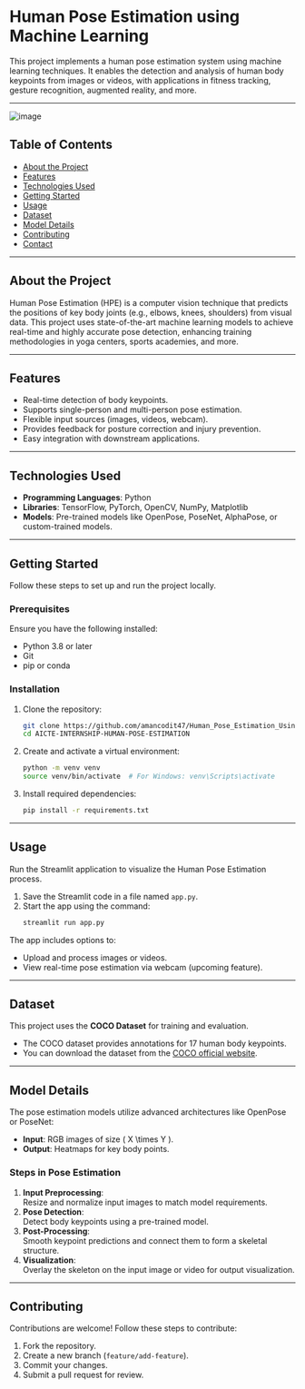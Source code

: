 # Human Pose Estimation using Machine Learning

This project implements a human pose estimation system using machine learning techniques. It enables the detection and analysis of human body keypoints from images or videos, with applications in fitness tracking, gesture recognition, augmented reality, and more.

---

![image](https://github.com/user-attachments/assets/27075257-8551-41e9-9331-276cd9575ce8)


## Table of Contents
- [About the Project](#about-the-project)
- [Features](#features)
- [Technologies Used](#technologies-used)
- [Getting Started](#getting-started)
- [Usage](#usage)
- [Dataset](#dataset)
- [Model Details](#model-details)
- [Contributing](#contributing)
- [Contact](#contact)

---

## About the Project

Human Pose Estimation (HPE) is a computer vision technique that predicts the positions of key body joints (e.g., elbows, knees, shoulders) from visual data. This project uses state-of-the-art machine learning models to achieve real-time and highly accurate pose detection, enhancing training methodologies in yoga centers, sports academies, and more.

---

## Features

- Real-time detection of body keypoints.
- Supports single-person and multi-person pose estimation.
- Flexible input sources (images, videos, webcam).
- Provides feedback for posture correction and injury prevention.
- Easy integration with downstream applications.

---

## Technologies Used

- **Programming Languages**: Python
- **Libraries**: TensorFlow, PyTorch, OpenCV, NumPy, Matplotlib
- **Models**: Pre-trained models like OpenPose, PoseNet, AlphaPose, or custom-trained models.

---

## Getting Started

Follow these steps to set up and run the project locally.

### Prerequisites

Ensure you have the following installed:
- Python 3.8 or later
- Git
- pip or conda

### Installation

1. Clone the repository:
   ```bash
   git clone https://github.com/amancodit47/Human_Pose_Estimation_Using-ML.git
   cd AICTE-INTERNSHIP-HUMAN-POSE-ESTIMATION
   ```

2. Create and activate a virtual environment:
   ```bash
   python -m venv venv
   source venv/bin/activate  # For Windows: venv\Scripts\activate
   ```

3. Install required dependencies:
   ```bash
   pip install -r requirements.txt
   ```

---

## Usage

Run the Streamlit application to visualize the Human Pose Estimation process.

1. Save the Streamlit code in a file named `app.py`.
2. Start the app using the command:
   ```bash
   streamlit run app.py
   ```

The app includes options to:
- Upload and process images or videos.
- View real-time pose estimation via webcam (upcoming feature).

---

## Dataset

This project uses the **COCO Dataset** for training and evaluation.  
- The COCO dataset provides annotations for 17 human body keypoints.
- You can download the dataset from the [COCO official website](https://cocodataset.org/).

---

## Model Details

The pose estimation models utilize advanced architectures like OpenPose or PoseNet:  
- **Input**: RGB images of size \( X \times Y \).  
- **Output**: Heatmaps for key body points.  

### Steps in Pose Estimation
1. **Input Preprocessing**:  
   Resize and normalize input images to match model requirements.
2. **Pose Detection**:  
   Detect body keypoints using a pre-trained model.
3. **Post-Processing**:  
   Smooth keypoint predictions and connect them to form a skeletal structure.
4. **Visualization**:  
   Overlay the skeleton on the input image or video for output visualization.

---

## Contributing

Contributions are welcome! Follow these steps to contribute:  
1. Fork the repository.  
2. Create a new branch (`feature/add-feature`).  
3. Commit your changes.  
4. Submit a pull request for review.


